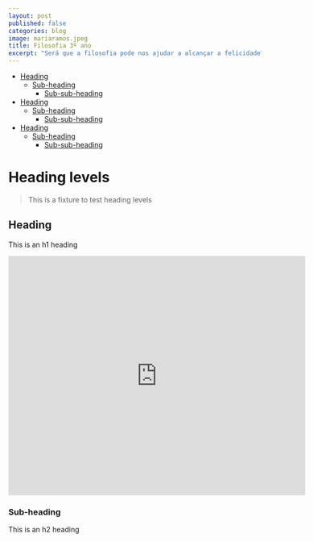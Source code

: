 ```yaml
---
layout: post
published: false
categories: blog
image: mariaramos.jpeg
title: Filosofia 3º ano
excerpt: "Será que a filosofia pode nos ajudar a alcançar a felicidade?"
---
```


- [Heading](#heading)
  * [Sub-heading](#sub-heading)
    + [Sub-sub-heading](#sub-sub-heading)
- [Heading](#heading-1)
  * [Sub-heading](#sub-heading-1)
    + [Sub-sub-heading](#sub-sub-heading-1)
- [Heading](#heading-2)
  * [Sub-heading](#sub-heading-2)
    + [Sub-sub-heading](#sub-sub-heading-2)


# Heading levels

> This is a fixture to test heading levels

<!-- toc -->

## Heading

This is an h1 heading

<iframe src="https://create.kahoot.it/v2/details/6c9d246a-0705-4edd-bf9c-f7f6708ec863" allowfullscreen="" width="590" height="475" frameborder="0"></iframe>

### Sub-heading

This is an h2 heading
